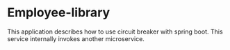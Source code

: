 # Employee-library
This application describes how to use circuit breaker with spring boot. This service internally invokes another microservice.

